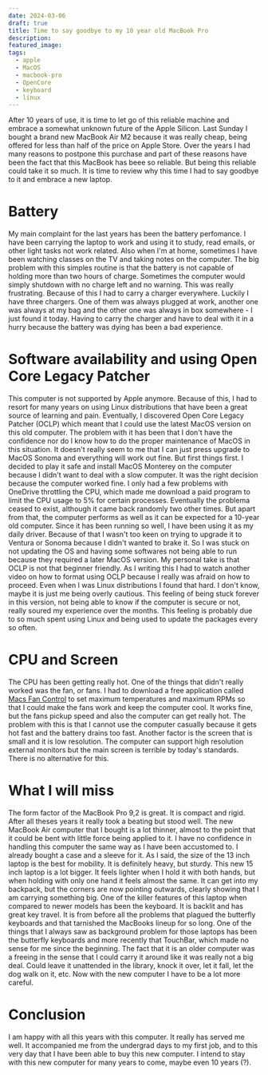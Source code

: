 ```yaml
---
date: 2024-03-06
draft: true
title: Time to say goodbye to my 10 year old MacBook Pro
description: 
featured_image: 
tags:
  - apple
  - MacOS
  - macbook-pro
  - OpenCore
  - keyboard
  - linux
---
```

After 10 years of use, it is time to let go of this reliable machine and embrace a somewhat unknown future of the Apple Silicon. Last Sunday I bought a brand new MacBook Air M2 because it was really cheap, being offered for less than half of the price on Apple Store. Over the years I had many reasons to postpone this purchase and part of these reasons have been the fact that this MacBook has beee so reliable. But being this reliable could take it so much. It is time to review why this time I had to say goodbye to it and embrace a new laptop.
# Battery
My main complaint for the last years has been the battery perfomance. I have been carrying the laptop to work and using it to study, read emails, or other light tasks not work related. Also when I'm at home, sometimes I have been watching classes on the TV and taking notes on the computer. The big problem with this simples routine is that the battery is not capable of holding more than two hours of charge. Sometimes the computer would simply shutdown with no charge left and no warning. This was really frustrating. Because of this I had to carry a charger everywhere. Luckily I have three chargers. One of them was always plugged at work, another one was always at my bag and the other one was always in box somewhere - I just found it today. Having to carry the charger and have to deal with it in a hurry because the battery was dying has been a bad experience. 
# Software availability and using Open Core Legacy Patcher
This computer is not supported by Apple anymore. Because of this, I had to resort for many years on using Linux distributions that have been a great source of learning and pain. Eventually, I discovered Open Core Legacy Patcher (OCLP) which meant that I could use the latest MacOS version on this old computer. The problem with it has been that I don't have the confidence nor do I know how to do the proper maintenance of MacOS in this situation. It doesn't really seem to me that I can just press upgrade to MacOS Sonoma and everything will work out fine. But first things first.
I decided to play it safe and install MacOS Monterey on the computer because I didn't want to deal with a slow computer. It was the right decision because the computer worked fine. I only had a few problems with OneDrive throttling the CPU, which made me download a paid program to limit the CPU usage to 5% for certain processes. Eventually the problema ceased to exist, although it came back randomly two other times. But apart from that, the computer performs as well as it can be expected for a 10-year old computer. 
Since it has been running so well, I have been using it as my daily driver. Because of that I wasn't too keen on trying to upgrade it to Ventura or Sonoma because I didn't wanted to brake it. So I was stuck on not updating the OS and having some softwares not being able to run because they required a later MacOS version. My personal take is that OCLP is not that beginner friendly. As I writing this I had to watch another video on how to format using OCLP because I really was afraid on how to proceed. Even when I was Linux distributions I found that hard. I don't know, maybe it is just me being overly cautious.
This feeling of being stuck forever in this version, not being able to know if the computer is secure or not, really soured my experience over the months. This feeling is probably due to so much spent using Linux and being used to update the packages every so often.
# CPU and Screen
The CPU has been getting really hot. One of the things that didn't really worked was the fan, or fans. I had to download a free application called [Macs Fan Control](https://crystalidea.com/macs-fan-control/download) to set maximum temperatures and maximum RPMs so that I could make the fans work and keep the computer cool. It works fine, but the fans pickup speed and also the computer can get really hot. The problem with this is that I cannot use the computer casually because it gets hot fast and the battery drains too fast.
Another factor is the screen that is small and it is low resolution. The computer can support high resolution external monitors but the main screen is terrible by today's standards. There is no alternative for this. 
# What I will miss
The form factor of the MacBook Pro 9,2 is great. It is compact and rigid. After all theses years it really took a beating but stood well. The new MacBook Air computer that I bought is a lot thinner, almost to the point that it could be bent with little force being applied to it. I have no confidence in handling this computer the same way as I have been accustomed to. I already bought a case and a sleeve for it. 
As I said, the size of the 13 inch laptop is the best for mobility. It is definitely heavy, but sturdy. This new 15 inch laptop is a lot bigger. It feels lighter when I hold it with both hands, but when holding with only one hand it feels almost the same. It can get into my backpack, but the corners are now pointing outwards, clearly showing that I am carrying something big. 
One of the killer features of this laptop when compared to newer models has been the keyboard. It is backlit and has great key travel. It is from before all the problems that plagued the butterfly keyboards and that tarnished the MacBooks lineup for so long. One of the things that I always saw as background problem for those laptops has been the butterfly keyboards and more recently that TouchBar, which made no sense for me since the beginning.
The fact that it is an older computer was a freeing in the sense that I could carry it around like it was really not a big deal. Could leave it unattended in the library, knock it over, let it fall, let the dog walk on it, etc. Now with the new computer I have to be a lot more careful.
# Conclusion
I am happy with all this years with this computer. It really has served me well. It accompanied me from the undergrad days to my first job, and to this very day that I have been able to buy this new computer. I intend to stay with this new computer for many years to come, maybe even 10 years (?). 
